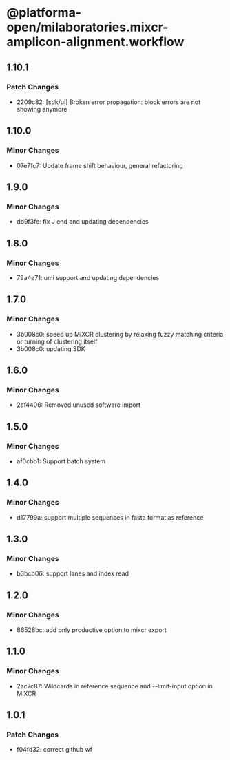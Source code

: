 # @platforma-open/milaboratories.mixcr-amplicon-alignment.workflow

## 1.10.1

### Patch Changes

- 2209c82: [sdk/ui] Broken error propagation: block errors are not showing anymore

## 1.10.0

### Minor Changes

- 07e7fc7: Update frame shift behaviour, general refactoring

## 1.9.0

### Minor Changes

- db9f3fe: fix J end and updating dependencies

## 1.8.0

### Minor Changes

- 79a4e71: umi support and updating dependencies

## 1.7.0

### Minor Changes

- 3b008c0: speed up MiXCR clustering by relaxing fuzzy matching criteria or turning of clustering itself
- 3b008c0: updating SDK

## 1.6.0

### Minor Changes

- 2af4406: Removed unused software import

## 1.5.0

### Minor Changes

- af0cbb1: Support batch system

## 1.4.0

### Minor Changes

- d17799a: support multiple sequences in fasta format as reference

## 1.3.0

### Minor Changes

- b3bcb06: support lanes and index read

## 1.2.0

### Minor Changes

- 86528bc: add only productive option to mixcr export

## 1.1.0

### Minor Changes

- 2ac7c87: Wildcards in reference sequence and --limit-input option in MiXCR

## 1.0.1

### Patch Changes

- f04fd32: correct github wf
